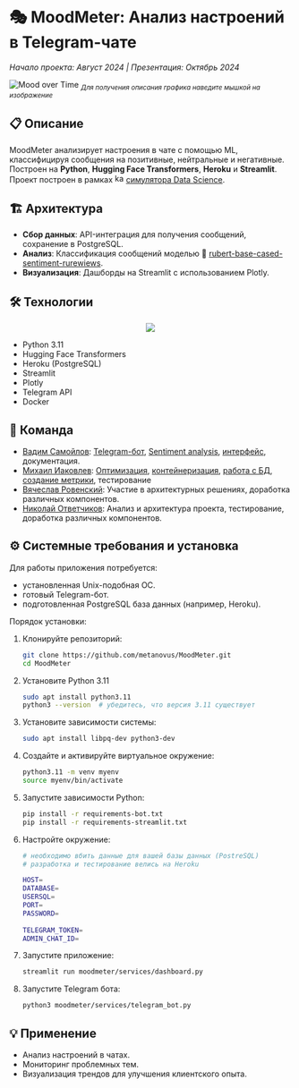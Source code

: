 # 🎭 MoodMeter: Анализ настроений в Telegram-чате
*Начало проекта: Август 2024 | Презентация: Октябрь 2024*

![Mood over Time](https://i.imghippo.com/files/ihsi8695Dg.jpg "График Mood over Time (Days) показывает динамику настроения: 
🟢 Положительное, 
🔴 Отрицательное.
График Message Count by Label (Days) визуализирует количество сообщений по меткам:
🔴 Негативные.
🟢 Позитивные.
⚪ Нейтральные.")
<sub>*Для получения описания графика наведите мышкой на изображение*</sub>

## 📋 Описание
MoodMeter анализирует настроения в чате с помощью ML, классифицируя сообщения на позитивные, нейтральные и негативные. Построен на **Python**, **Hugging Face Transformers**, **Heroku** и **Streamlit**. Проект построен в рамках <img src="https://github.com/user-attachments/assets/d8cfb954-f366-4021-a90e-88e8850eeb8e" alt="karpov.courses" width="16"> [симулятора Data Science](https://karpov.courses/simulator-ds).

## 🏗️ Архитектура
- **Сбор данных**: API-интеграция для получения сообщений, сохранение в PostgreSQL.
- **Анализ**: Классификация сообщений моделью 🤗 [rubert-base-cased-sentiment-rurewiews](https://huggingface.co/blanchefort/rubert-base-cased-sentiment-rurewiews).
- **Визуализация**: Дашборды на Streamlit с использованием Plotly.

## 🛠️ Технологии
<p align="center">
  <a href="https://go-skill-icons.vercel.app/">
    <img src="https://go-skill-icons.vercel.app/api/icons?i=linux,python,pycharm,huggingface,postgres,docker,streamlit,heroku,pandas&theme=dark"/>
  </a>
</p>

- Python 3.11
- Hugging Face Transformers
- Heroku (PostgreSQL)
- Streamlit
- Plotly
- Telegram API
- Docker

## 👥 Команда
- [Вадим Самойлов](https://github.com/metanovus): [Telegram-бот](https://github.com/metanovus/MoodMeter/blob/main/moodmeter/services/telegram_bot.py), [Sentiment analysis](https://github.com/metanovus/MoodMeter/blob/main/moodmeter/modules/transformers_mood.py), [интерфейс](https://github.com/metanovus/MoodMeter/blob/main/moodmeter/services/dashboard.py), документация.
- [Михаил Иаковлев](https://github.com/miakovlev): [Оптимизация](https://github.com/metanovus/MoodMeter/blob/main/moodmeter/utils/utils.py), [контейнеризация](https://github.com/metanovus/MoodMeter/blob/main/docker-compose.yml), [работа с БД](https://github.com/metanovus/MoodMeter/blob/main/lib/postgresql_manager.py), [создание метрики](https://github.com/metanovus/MoodMeter/blob/main/moodmeter/modules/mood_calculator.py), тестирование
- [Вячеслав Ровенский](https://github.com/Viacheslav-Rovenskiy): Участие в архитектурных решениях, доработка различных компонентов.
- [Николай Ответчиков](https://github.com/otvet4ikov): Анализ и архитектура проекта, тестирование, доработка различных компонентов.

## ⚙️ Системные требования и установка
Для работы приложения потребуется:
- установленная Unix-подобная ОС.
- готовый Telegram-бот.
- подготовленная PostgreSQL база данных (например, Heroku).

Порядок установки:
1. Клонируйте репозиторий:
   ```bash
   git clone https://github.com/metanovus/MoodMeter.git
   cd MoodMeter
   ```
2. Установите Python 3.11
   ```bash
   sudo apt install python3.11
   python3 --version  # убедитесь, что версия 3.11 существует
   ```
2. Установите зависимости системы:
   ```bash
   sudo apt install libpq-dev python3-dev
   ```

4. Создайте и активируйте виртуальное окружение:
   ```bash
   python3.11 -m venv myenv
   source myenv/bin/activate
   ```

5. Запустите зависимости Python:
   ```bash
   pip install -r requirements-bot.txt
   pip install -r requirements-streamlit.txt
   ```
6. Настройте окружение:
   ```bash
   # необходимо вбить данные для вашей базы данных (PostreSQL)
   # разработка и тестирование велись на Heroku
   
   HOST=
   DATABASE=
   USERSQL=
   PORT=
   PASSWORD=
    
   TELEGRAM_TOKEN=
   ADMIN_CHAT_ID=
   ```
7. Запустите приложение:
   ```bash
   streamlit run moodmeter/services/dashboard.py
   ```
8. Запустите Telegram бота:
   ```bash
   python3 moodmeter/services/telegram_bot.py
   ```

## 💡 Применение
- Анализ настроений в чатах.
- Мониторинг проблемных тем.
- Визуализация трендов для улучшения клиентского опыта. 
